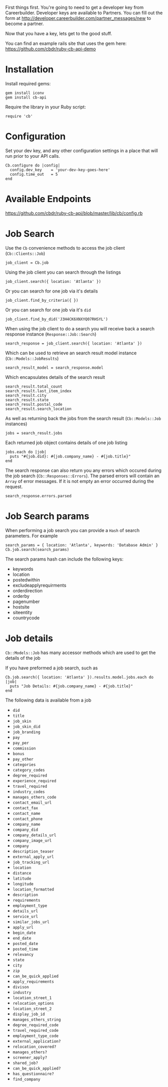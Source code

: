 First things first. You're going to need to get a developer key from Careerbuilder. Developer keys are available to Partners. You can fill out the form at http://developer.careerbuilder.com/partner_messages/new to become a partner.

Now that you have a key, lets get to the good stuff.

You can find an example rails site that uses the gem here:
https://github.com/cbdr/ruby-cb-api-demo

Installation
================

Install required gems:

    gem install iconv
    gem install cb-api

Require the library in your Ruby script:

    require 'cb'

Configuration
================
Set your dev key, and any other configuration settings in a place that will run prior to your API calls.

    Cb.configure do |config|
      config.dev_key  	= 'your-dev-key-goes-here'
      config.time_out 	= 5
    end

Available Endpoints
================
https://github.com/cbdr/ruby-cb-api/blob/master/lib/cb/config.rb

Job Search
================

Use the `Cb` convenience methods to access the job client (`Cb::Clients::Job`)

    job_client = Cb.job

Using the job client you can search through the listings

    job_client.search({ location: 'Atlanta' })

Or you can search for one job via it's details

    job_client.find_by_criteria({ })

Or you can search for one job via it's `did`

    job_client.find_by_did('J3H4CK6XNXYQ07RHSYL')

When using the job client to do a search you will receive back a search response instance (`Response::Job::Search`)

    search_response = job_client.search({ location: 'Atlanta' })

Which can be used to retrieve an search result model instance (`Cb::Models::JobResults`)

    search_result_model = search_response.model

Which encapsulates details of the search result

    search_result.total_count
    search_result.last_item_index
    search_result.city
    search_result.state
    search_result.postal_code
    search_result.search_location

As well as returning back the jobs from the search result (`Cb::Models::Job` instances)

    jobs = search_result.jobs

Each returned job object contains details of one job listing

    jobs.each do |job|
      puts "#{job.did}: #{job.company_name} - #{job.title}"
    end

The search response can also return you any errors which occured during the job search (`Cb::Responses::Errors`). The parsed errors will contain an `Array` of error messages. If it is not empty an error occurred during the request.

    search_response.errors.parsed

Job Search params
=================

When performing a job search you can provide a `Hash` of search parameters. For example

    search_params = { location: 'Atlanta', keywords: 'Database Admin' }
    Cb.job.search(search_params)

The search params hash can include the following keys:

* keywords
* location
* postedwithin
* excludeapplyrequirments
* orderdirection
* orderby
* pagenumber
* hostsite
* siteentity
* countrycode

Job details
===========

`Cb::Models::Job` has many accessor methods which are used to get the details of the job

If you have preformed a job search, such as

    Cb.job.search({ location: 'Atlanta' }).results.model.jobs.each do |job|
      puts "Job Details: #{job.company_name} - #{job.title}"
    end

The following data is available from a job

* `did`
* `title`
* `job_skin`
* `job_skin_did`
* `job_branding`
* `pay`
* `pay_per`
* `commission`
* `bonus`
* `pay_other`
* `categories`
* `category_codes`
* `degree_required`
* `experience_required`
* `travel_required`
* `industry_codes`
* `manages_others_code`
* `contact_email_url`
* `contact_fax`
* `contact_name`
* `contact_phone`
* `company_name`
* `company_did`
* `company_details_url`
* `company_image_url`
* `company`
* `description_teaser`
* `external_apply_url`
* `job_tracking_url`
* `location`
* `distance`
* `latitude`
* `longitude`
* `location_formatted`
* `description`
* `requirements`
* `employment_type`
* `details_url`
* `service_url`
* `similar_jobs_url`
* `apply_url`
* `begin_date`
* `end_date`
* `posted_date`
* `posted_time`
* `relevancy`
* `state`
* `city`
* `zip`
* `can_be_quick_applied`
* `apply_requirements`
* `divison`
* `industry`
* `location_street_1`
* `relocation_options`
* `location_street_2`
* `display_job_id`
* `manages_others_string`
* `degree_required_code`
* `travel_required_code`
* `employment_type_code`
* `external_application?`
* `relocation_covered?`
* `manages_others?`
* `screener_apply?`
* `shared_job?`
* `can_be_quick_applied?`
* `has_questionnaire?`
* `find_company`
